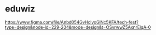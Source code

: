 # eduwiz

https://www.figma.com/file/Anbd054GvHclvoGlNc5KFA/tech-fest?type=design&node-id=229-204&mode=design&t=OSvrwwZ5AxnrElqA-0

